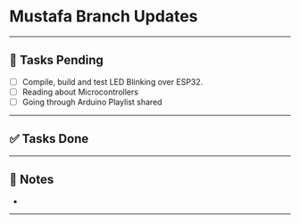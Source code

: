 # Mustafa Branch Updates

---

## 🔨 Tasks Pending

- [ ] Compile, build and test LED Blinking over ESP32.
- [ ] Reading about Microcontrollers
- [ ] Going through Arduino Playlist shared

---

## ✅ Tasks Done

---

## 🧠 Notes
- 
---
